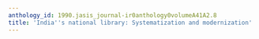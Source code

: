 ```yaml
---
anthology_id: 1990.jasis_journal-ir0anthology0volumeA41A2.8
title: 'India''s national library: Systematization and modernization'
---
```

